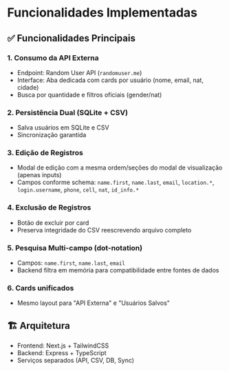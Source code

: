 # Funcionalidades Implementadas

## ✅ Funcionalidades Principais

### 1. Consumo da API Externa
- Endpoint: Random User API (`randomuser.me`)
- Interface: Aba dedicada com cards por usuário (nome, email, nat, cidade)
- Busca por quantidade e filtros oficiais (gender/nat)

### 2. Persistência Dual (SQLite + CSV)
- Salva usuários em SQLite e CSV
- Sincronização garantida

### 3. Edição de Registros
- Modal de edição com a mesma ordem/seções do modal de visualização (apenas inputs)
- Campos conforme schema: `name.first`, `name.last`, `email`, `location.*`, `login.username`, `phone`, `cell`, `nat`, `id_info.*`

### 4. Exclusão de Registros
- Botão de excluir por card
- Preserva integridade do CSV reescrevendo arquivo completo

### 5. Pesquisa Multi-campo (dot-notation)
- Campos: `name.first`, `name.last`, `email`
- Backend filtra em memória para compatibilidade entre fontes de dados

### 6. Cards unificados
- Mesmo layout para "API Externa" e "Usuários Salvos"

## 🏗️ Arquitetura
- Frontend: Next.js + TailwindCSS
- Backend: Express + TypeScript
- Serviços separados (API, CSV, DB, Sync)
